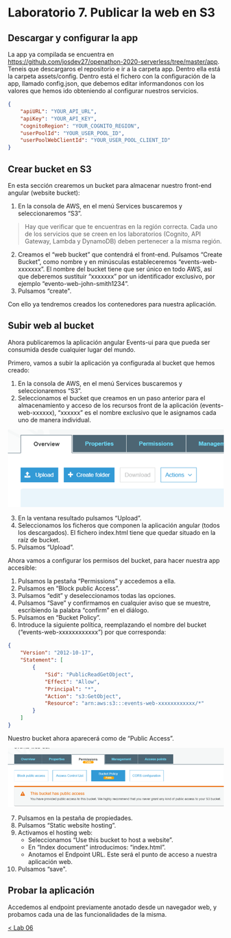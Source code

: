 # Laboratorio 7. Publicar la web en S3

## Descargar y configurar la app

La app ya compilada se encuentra en https://github.com/josdev27/openathon-2020-serverless/tree/master/app. Teneis que descargaros el repositorio e ir a la carpeta app. Dentro ella está la carpeta assets/config. Dentro está el fichero con la configuración de la app, llamado config.json, que debemos editar informandonos con los valores que hemos ido obteniendo al configurar nuestros servicios.

```json
{
    "apiURL": "YOUR_API_URL",
    "apiKey": "YOUR_API_KEY",
    "cognitoRegion": "YOUR_COGNITO_REGION",
    "userPoolId": "YOUR_USER_POOL_ID",
    "userPoolWebClientId": "YOUR_USER_POOL_CLIENT_ID"
}
```

## Crear bucket en S3

En esta sección crearemos un bucket para almacenar nuestro front-end angular (website bucket):
1.	En la consola de AWS, en el menú Services buscaremos y seleccionaremos “S3”.

> Hay que verificar que te encuentras en la región correcta. Cada uno de los servicios que se creen en los laboratorios (Cognito, API Gateway, Lambda y DynamoDB) deben pertenecer a la misma región.

2.	Creamos el “web bucket” que contendrá el front-end. Pulsamos “Create Bucket”, como nombre y en minúsculas estableceremos 
“events-web-xxxxxxx”. El nombre del bucket tiene que ser único en todo AWS, así que deberemos sustituir “xxxxxxx” por un identificador exclusivo, por ejemplo “evento-web-john-smith1234”.
3.	Pulsamos “create".

Con ello ya tendremos creados los contenedores para nuestra aplicación.

## Subir web al bucket
Ahora publicaremos la aplicación angular Events-ui para que pueda ser consumida desde cualquier lugar del mundo.

Primero, vamos a subir la aplicación ya configurada al bucket que hemos creado:
1.	En la consola de AWS, en el menú Services buscaremos y seleccionaremos “S3”.
2.	Seleccionamos el bucket que creamos en un paso anterior para el almacenamiento y acceso de los recursos front de la aplicación (events-web-xxxxxx), “xxxxxx” es el nombre exclusivo que le asignamos cada uno de manera individual.

<p align="center">
    <img src="resources/img_1.png">
</p>

3.	En la ventana resultado pulsamos “Upload”.
4.	Seleccionamos los ficheros que componen la aplicación angular (todos los descargados). El fichero index.html tiene que quedar situado en la raíz de bucket.
5.	Pulsamos “Upload”.

Ahora vamos a configurar los permisos del bucket, para hacer nuestra app accesible:

1.	Pulsamos la pestaña “Permissions” y accedemos a ella.
2.	Pulsamos en “Block public Access”.
3.	Pulsamos “edit” y deseleccionamos todas las opciones.
4.	Pulsamos “Save” y confirmamos en cualquier aviso que se muestre, escribiendo la palabra “confirm” en el diálogo.
5.	Pulsamos en “Bucket Policy”.
6.	Introduce la siguiente política, reemplazando el nombre del bucket (“events-web-xxxxxxxxxxxx”) por que corresponda:
```json
{
    "Version": "2012-10-17",
    "Statement": [
        {
            "Sid": "PublicReadGetObject",
            "Effect": "Allow",
            "Principal": "*",
            "Action": "s3:GetObject",
            "Resource": "arn:aws:s3:::events-web-xxxxxxxxxxxx/*"
        }
    ]
}
```
Nuestro bucket ahora aparecerá como de “Public Access”.

<p align="center">
    <img src="resources/img_2.png">
</p>

7.	Pulsamos en la pestaña de propiedades.
8.	Pulsamos “Static website hosting”.
9.	Activamos el hosting web:
    * Seleccionamos “Use this bucket to host a website”.
    * En “Index document” introducimos: “index.html”.
    * Anotamos el Endpoint URL. Este será el punto de acceso a nuestra aplicación web.
10.	Pulsamos “save".

## Probar la aplicación

Accedemos al endpoint previamente anotado desde un navegador web, y probamos cada una de las funcionalidades de la misma.

[< Lab 06](../lab-06)
